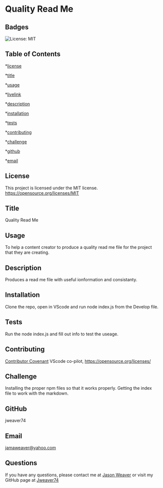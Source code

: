 # Quality Read Me
  ## Badges
  ![License: MIT](https://img.shields.io/badge/License-MIT-yellow.svg)

  ## Table of Contents
  *[license](#license)

  *[title](#title)

  *[usage](#usage)

  *[livelink](#livelink)

  *[description](#description)

  *[installation](#installation)

  *[tests](#tests)

  *[contributing](#contributing)

  *[challenge](#challenge)

  *[github](#github)

  *[email](#email)

  ## License
  This project is licensed under the MIT license.
  https://opensource.org/licenses/MIT


  ## Title
  Quality Read Me


  ## Usage
  To help a content creator to produce a quality read me file for the project that they are creating.


  ## Description
  Produces a read me file with useful ionformation and consistanty.


  ## Installation
  Clone the repo, open in VScode and run node index.js from the Develop file.


  ## Tests
  Run the node index.js and fill out info to test the useage.


  ## Contributing
  [Contributor Covenant](https://www.contributor-covenant.org/)
  VScode co-pilot, https://opensource.org/licenses/


  ## Challenge
  Installing the proper npm files so that it works properly. Getting the index file to work with the markdown.


  ## GitHub
  jweaver74


  ## Email
  jamaweaver@yahoo.com


  ## Questions
  If you have any questions, please contact me at [Jason Weaver](Jamaweaver@yahoo.com) or visit my GitHub page at [Jweaver74](https://github.com/Jweaver74)

